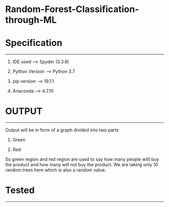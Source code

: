 # Random-Forest-Classification-through-ML
# Specification
-------------------------------------------------------------------------------

1. IDE used --> Spyder (3.3.6)

2. Python Version --> Python 3.7

3. pip version --> 19.1.1

4. Anaconda --> 4.7.10

# OUTPUT
-----------------------------------------------------------------------
Output will be in form of a graph divided into two parts

1. Green

2. Red

So green region and red region are used to say how many people willl buy the product and how many will not buy the product. We are taking only 10 random trees here which is also a random value.

# Tested
---------------------------------------------------------------------

